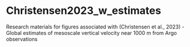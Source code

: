 # Christensen2023_w_estimates
Research materials for figures associated with (Christensen et al., 2023) - Global estimates of mesoscale vertical velocity near 1000 m from Argo observations
